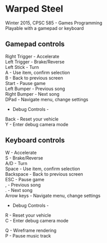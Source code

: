 # Warped Steel
Winter 2015, CPSC 585 - Games Programming<br>
Playable with a gamepad or keyboard


Gamepad controls
----------------

Right Trigger - Accelerate<br>
Left Trigger -  Brake/Reverse<br>
Left Stick -    Turn<br>
A -             Use item, confirm selection<br>
B -             Back to previous screen<br>
Start -         Pause game<br>
Left Bumper -   Previous song<br>
Right Bumper -  Next song<br>
DPad -          Navigate menu, change settings<br>

- Debug Controls -

Back -          Reset your vehicle<br>
Y -	            Enter debug camera mode<br>


Keyboard controls
-----------------

W -             Accelerate<br>
S -             Brake/Reverse<br>
A/D -           Turn<br>
Space -         Use item, confirm selection<br>
Backspace -     Back to previous screen<br>
ESC -           Pause game<br>
, -             Previous song<br>
. -             Next song<br>
Arrow keys -    Navigate menu, change settings<br>

- Debug Controls -

R -             Reset your vehicle<br>
C -             Enter debug camera mode<br>

Q -	            Wireframe rendering<br>
P -             Pause music track<br>
